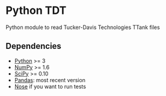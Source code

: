 Python TDT
===

Python module to read Tucker-Davis Technologies TTank files

Dependencies
---
* [Python](http://python.org) >= 3
* [NumPy](http://numpy.scipy.org) >= 1.6
* [SciPy](http://scipy.org) >= 0.10
* [Pandas](http://pandas.pydata.org): most recent version
* [Nose](http://nose.readthedocs.org/en/latest) if you want to run tests
